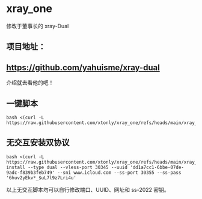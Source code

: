 # xray_one
修改于董事长的 xray-Dual


项目地址：
--
https://github.com/yahuisme/xray-dual
--

介绍就去看他的吧！



## 一键脚本
```
bash <(curl -L https://raw.githubusercontent.com/xtonly/xray_one/refs/heads/main/xray_one.sh)
```

## 无交互安装双协议
```
bash <(curl -L https://raw.githubusercontent.com/xtonly/xray_one/refs/heads/main/xray_one.sh) install --type dual --vless-port 30345 --uuid 'dd1a7cc1-6bbe-07de-9adc-f839b3feb749' --sni www.icloud.com --ss-port 30355 --ss-pass '6huv2yEkv*_$uL7l9z7Lri4u'
```

以上无交互脚本均可以自行修改端口、UUID、网址和 ss-2022 密钥。
